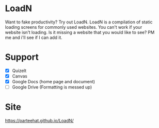 # LoadN
Want to fake productivity? Try out LoadN. LoadN is a compilation of static loading screens for commonly used websites. You can't work if your website isn't loading. Is it missing a website that you would like to see? PM me and i'll see if I can add it.

# Support
* [X] Quizelt
* [X] Canvas
* [X] Google Docs (home page and document)
* [ ] Google Drive (Formatting is messed up)

# Site
https://parteehat.github.io/LoadN/
